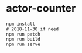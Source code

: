 # actor-counter

```
npm install
# 2018-11-30 if need
npm run patch
npm run build
npm run serve
```
